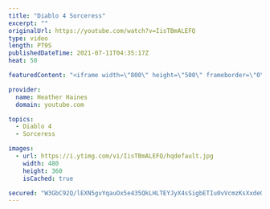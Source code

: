 ```yaml
---
title: "Diablo 4 Sorceress"
excerpt: ""
originalUrl: https://youtube.com/watch?v=IisTBmALEFQ
type: video
length: PT9S
publishedDateTime: 2021-07-11T04:35:17Z
heat: 50

featuredContent: "<iframe width=\"800\" height=\"500\" frameborder=\"0\" src=\"https://www.youtube.com/embed/IisTBmALEFQ\" allow=\"accelerometer; autoplay; encrypted-media; gyroscope; picture-in-picture\" allowfullscreen></iframe>"

provider:
  name: Heather Haines
  domain: youtube.com

topics:
  - Diablo 4
  - Sorceress

images:
  - url: https://i.ytimg.com/vi/IisTBmALEFQ/hqdefault.jpg
    width: 480
    height: 360
    isCached: true

secured: "W3GbC92Q/lEXN5gvYqauOx5e435QkLHLTEYJyX4sSigbETIu0vVcmzKsXxdeGCSleSYLsI8w5NnECdzZvU+Am0Ri6Gf5f4+lt5jFsnqx+Aa4ul+j8UV8X529tDLCbNeJDBgyEPFdDcvH46cDuUTCN0wQQy034/RFVI6Sm0H8iKfl8IHS0SibYEg06w5w/5LtSPkY+LWmJJx7772l0j91pAMBULECPhrEHoMoHiZBFSVRWjv+JtIhfq/1mNp7TvYabL9KzTtzexeIKHfJAxN9izrpikHZTVPXiptK2dZmz28RprPopRSjXunp/F8u4wbLrTsxGr0hh5N1HsUQwWIKA8xJRrTG1i2aKuWs/9p1PhjkE27Oz6XNlwcup69Y3ajTcGC2p3qFQI+83pUOP7dsaSlH2hnh3Wj4ER3HLGm0l9I=;KqQRfYVRIw4+SrR3Bu9wFw=="
---
```


